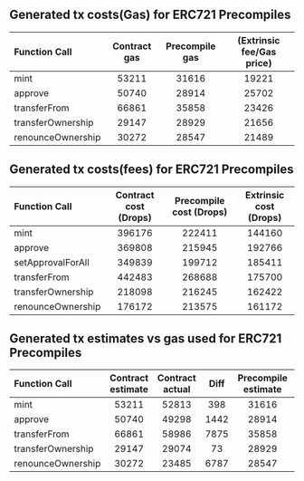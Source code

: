## Generated tx costs(Gas) for ERC721 Precompiles

| Function Call     | Contract gas | Precompile gas | (Extrinsic fee/Gas price) |
|:------------------|:------------:|:--------------:|:-------------------------:|
| mint              |    53211     |     31616      |           19221           |
| approve           |    50740     |     28914      |           25702           |
| transferFrom      |    66861     |     35858      |           23426           |
| transferOwnership |    29147     |     28929      |           21656           |
| renounceOwnership |    30272     |     28547      |           21489           |


## Generated tx costs(fees) for ERC721 Precompiles

| Function Call     | Contract cost (Drops) | Precompile cost (Drops) | Extrinsic cost (Drops) |
|:------------------|:---------------------:|:-----------------------:|:----------------------:|
| mint              |        396176         |         222411          |         144160         |
| approve           |        369808         |         215945          |         192766         |
| setApprovalForAll |        349839         |         199712          |         185411         |
| transferFrom      |        442483         |         268688          |         175700         |
| transferOwnership |        218098         |         216245          |         162422         |
| renounceOwnership |        176172         |         213575          |         161172         |


## Generated tx estimates vs gas used for ERC721 Precompiles

| Function Call     | Contract estimate | Contract actual | Diff | Precompile estimate | Precompile actual | Diff |
|:------------------|:-----------------:|:---------------:|:----:|:-------------------:|:-----------------:|:----:|
| mint              |       53211       |      52813      | 398  |        31616        |       29649       | 1967 |
| approve           |       50740       |      49298      | 1442 |        28914        |       28787       | 127  |
| transferFrom      |       66861       |      58986      | 7875 |        35858        |       35818       |  40  |
| transferOwnership |       29147       |      29074      |  73  |        28929        |       28827       | 102  |
| renounceOwnership |       30272       |      23485      | 6787 |        28547        |       28471       |  76  |
